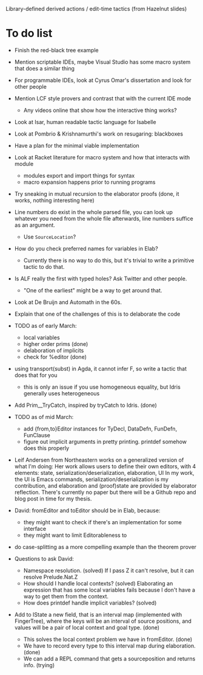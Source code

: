 Library-defined derived actions / edit-time tactics (from Hazelnut slides)

# To do list

* Finish the red-black tree example
* Mention scriptable IDEs, maybe Visual Studio has some macro system that does a similar thing
* For programmable IDEs, look at Cyrus Omar's dissertation and look for other people
* Mention LCF style provers and contrast that with the current IDE mode
  * Any videos online that show how the interactive thing works?
* Look at Isar, human readable tactic language for Isabelle
* Look at Pombrio & Krishnamurthi's work on resugaring: blackboxes

* Have a plan for the minimal viable implementation

* Look at Racket literature for macro system and how that interacts with module
  * modules export and import things for syntax
  * macro expansion happens prior to running programs

* Try sneaking in mutual recursion to the elaborator proofs (done, it works, nothing interesting here)

* Line numbers do exist in the whole parsed file, you can look up whatever you
  need from the whole file afterwards, line numbers suffice as an argument.
   * Use `SourceLocation`?

* How do you check preferred names for variables in Elab?
  * Currently there is no way to do this, but it's trivial to write
    a primitive tactic to do that.

* Is ALF really the first with typed holes? Ask Twitter and other people.
  * "One of the earliest" might be a way to get around that.
* Look at De Bruijn and Automath in the 60s.

* Explain that one of the challenges of this is to delaborate the code

* TODO as of early March:
  - local variables
  - higher order prims (done)
  - delaboration of implicits
  - check for %editor (done)

* using transport(subst) in Agda, it cannot infer F, so write a tactic that does that for you
  * this is only an issue if you use homogeneous equality, but Idris generally uses heterogeneous

* Add Prim__TryCatch, inspired by tryCatch to Idris. (done)

* TODO as of mid March:
  * add {from,to}Editor instances for TyDecl, DataDefn, FunDefn, FunClause
  * figure out implicit arguments in pretty printing. printdef somehow does this properly

* Leif Andersen from Northeastern works on a generalized version of what I'm doing:
  Her work allows users to define their own editors, with 4 elements: state, serialization/deserialization, elaboration, UI
  In my work, the UI is Emacs commands, serialization/deserialization is my contribution,
  and elaboration and (proof)state are provided by elaborator reflection.
  There's currently no paper but there will be a Github repo and blog post in time for my thesis.

* David: fromEditor and toEditor should be in Elab, because:
  * they might want to check if there's an implementation for some interface
  * they might want to limit Editorableness to

* do case-splitting as a more compelling example than the theorem prover

* Questions to ask David:
  * Namespace resolution. (solved)
    If I pass Z it can't resolve, but it can resolve Prelude.Nat.Z
  * How should I handle local contexts? (solved)
    Elaborating an expression that has some local variables fails because I don't have a way to get them from the context.
  * How does printdef handle implicit variables? (solved)

* Add to IState a new field, that is an interval map (implemented with FingerTree),
  where the keys will be an interval of source positions, and values will be
  a pair of local context and goal type. (done)
  * This solves the local context problem we have in fromEditor. (done)
  * We have to record every type to this interval map during elaboration. (done)
  * We can add a REPL command that gets a sourceposition and returns info. (trying)
